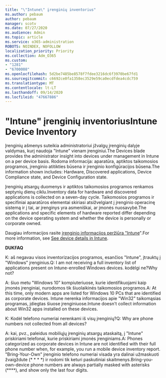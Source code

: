 ```yaml
---
title: "\"Intune\" įrenginių inventorius"
ms.author: pebaum
author: pebaum
manager: scotv
ms.date: 07/27/2020
ms.audience: Admin
ms.topic: article
ms.service: o365-administration
ROBOTS: NOINDEX, NOFOLLOW
localization_priority: Priority
ms.collection: Adm_O365
ms.custom:
- "1281"
- "6700008"
ms.openlocfilehash: 5d2be7485be8578f7fdee3216dc6f3970be67fd1
ms.sourcegitcommit: c6692ce0fa1358ec3529e59ca0ecdfdea4cdc759
ms.translationtype: MT
ms.contentlocale: lt-LT
ms.lasthandoff: 09/14/2020
ms.locfileid: "47667886"
---
```

# <a name="intune-device-inventory"></a><span data-ttu-id="445d4-102">"Intune" įrenginių inventorius</span><span class="sxs-lookup"><span data-stu-id="445d4-102">Intune Device Inventory</span></span>

<span data-ttu-id="445d4-103">Įrenginių ašmenys suteikia administratoriui įžvalgų įrenginių dalyje valdymas, kurį naudoja "Intune" vienam įrenginiui.</span><span class="sxs-lookup"><span data-stu-id="445d4-103">The Devices blade provides the administrator insight into devices under management in Intune on a per device basis.</span></span> <span data-ttu-id="445d4-104">Rodoma informacija: aparatūra, aptiktos taikomosios programos, įrenginio atitikties būsena ir įrenginio konfigūracijos būsena.</span><span class="sxs-lookup"><span data-stu-id="445d4-104">The information shown includes: Hardware, Discovered applications, Device Compliance state, and Device Configuration state.</span></span>

<span data-ttu-id="445d4-105">Įrenginių atsargų duomenys ir aptiktos taikomosios programos renkamos septynių dienų ciklu.</span><span class="sxs-lookup"><span data-stu-id="445d4-105">Inventory data for hardware and discovered applications is collected on a seven-day cycle.</span></span> <span data-ttu-id="445d4-106">Taikomosios programos ir specifiniai aparatūros elementai skiriasi atsižvelgiant į įrenginio operacinę sistemą ir į tai, ar įrenginys yra asmeniškai, ar įmonės nuosavybė.</span><span class="sxs-lookup"><span data-stu-id="445d4-106">The applications and specific elements of hardware reported differ depending on the device operating system and whether the device is personally or corporate owned.</span></span>

<span data-ttu-id="445d4-107">Daugiau informacijos rasite [įrenginio informacijos peržiūra "Intune](https://docs.microsoft.com/intune/device-inventory)".</span><span class="sxs-lookup"><span data-stu-id="445d4-107">For more information, see [See device details in Intune](https://docs.microsoft.com/intune/device-inventory).</span></span>

<span data-ttu-id="445d4-108">**DUK**</span><span class="sxs-lookup"><span data-stu-id="445d4-108">**FAQ**</span></span>

<span data-ttu-id="445d4-109">K: aš negavau visos inventorizacijos programos, esančios "Intune", įtrauktų į "Windows" įrenginius.</span><span class="sxs-lookup"><span data-stu-id="445d4-109">Q: I am not receiving a full inventory list of applications present on Intune-enrolled Windows devices.</span></span> <span data-ttu-id="445d4-110">kodėlgi ne?</span><span class="sxs-lookup"><span data-stu-id="445d4-110">Why not?</span></span>

<span data-ttu-id="445d4-111">A: šiuo metu "Windows 10" kompiuteriuose, kurie identifikuojami kaip įmonės įrenginiai, nurodomos tik šiuolaikinės taikomosios programos.</span><span class="sxs-lookup"><span data-stu-id="445d4-111">A: At this time, only modern apps are listed for Windows 10 PCs that are identified as corporate devices.</span></span> <span data-ttu-id="445d4-112">Intune nerenka informacijos apie "Win32" taikomąsias programas, įdiegtas šiuose įrenginiuose.</span><span class="sxs-lookup"><span data-stu-id="445d4-112">Intune doesn't collect information about Win32 apps installed on these devices.</span></span>

<span data-ttu-id="445d4-113">K: Kodėl telefono numeriai nerenkami iš visų įrenginių?</span><span class="sxs-lookup"><span data-stu-id="445d4-113">Q: Why are phone numbers not collected from all devices?</span></span>

<span data-ttu-id="445d4-114">A: kai, pvz., paleidus mobiliųjų įrenginių atsargų ataskaitą, į "Intune" priskiriami telefonai, kurie priskiriami įmonės įrenginiams.</span><span class="sxs-lookup"><span data-stu-id="445d4-114">A: Phones categorized as corporate devices in Intune are not identified with their full phone number when, for example, you run a mobile device inventory report.</span></span> <span data-ttu-id="445d4-115">"Bring-Your-Own" įrenginio telefono numeriai visada yra dalinai užmaskuoti žvaigždute (\* \* \* \*) ir rodomi tik keturi paskutiniai skaitmenys.</span><span class="sxs-lookup"><span data-stu-id="445d4-115">Bring-you-own-device phone numbers are always partially masked with asterisks (\*\*\*\*), and show only the last four digits.</span></span>